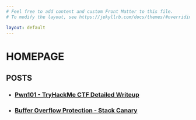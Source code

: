 ```yaml
---
# Feel free to add content and custom Front Matter to this file.
# To modify the layout, see https://jekyllrb.com/docs/themes/#overriding-theme-defaults

layout: default
---
```

# HOMEPAGE
## POSTS

*   ### [Pwn101 - TryHackMe CTF Detailed Writeup](/Pwn101%20-%20TryHackMe%20CTF%20Writeup/Pwn101%20-%20TryHackMe%20CTF%20Writeup)

*   ### [Buffer Overflow Protection - Stack Canary](/Buffer%20Overflow%20Protection%20-%20Stack%20Canary/Buffer%20Overflow%20Protection%20-%20Stack%20Canary)